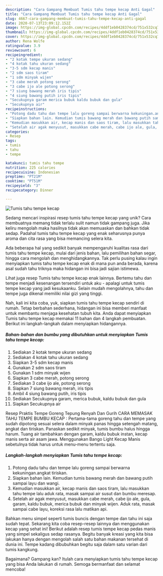 ```yaml
---
description: "Cara Gampang Membuat Tumis tahu tempe kecap Anti Gagal"
title: "Cara Gampang Membuat Tumis tahu tempe kecap Anti Gagal"
slug: 4667-cara-gampang-membuat-tumis-tahu-tempe-kecap-anti-gagal
date: 2020-07-13T23:09:12.152Z
image: https://img-global.cpcdn.com/recipes/4ddf1eb0428374cd/751x532cq70/tumis-tahu-tempe-kecap-foto-resep-utama.jpg
thumbnail: https://img-global.cpcdn.com/recipes/4ddf1eb0428374cd/751x532cq70/tumis-tahu-tempe-kecap-foto-resep-utama.jpg
cover: https://img-global.cpcdn.com/recipes/4ddf1eb0428374cd/751x532cq70/tumis-tahu-tempe-kecap-foto-resep-utama.jpg
author: Rena Wolfe
ratingvalue: 3.9
reviewcount: 6
recipeingredient:
- "2 kotak tempe ukuran sedang"
- "4 kotak tahu ukuran sedang"
- "3-5 sdm kecap manis"
- "2 sdm saos tiram"
- "1 sdm minyak wijen"
- "3 cabe merah potong serong"
- "3 cabe ijo ale potong serong"
- "7 siung bawang merah iris tipis"
- "4 siung bawang putih iris tipis"
- "Secukupnya garam merica bubuk kaldu bubuk dan gula"
- "Secukupnya air"
recipeinstructions:
- "Potong dadu tahu dan tempe lalu goreng sampai berwarna kekuningan.angkat tiriskan."
- "Siapkan bahan lain. Kemudian tumis bawang merah dan bawang putih sampai layu dan wangi."
- "Kemudian masukkan air, kecap manis dan saos tiram, lalu masukkan tahu tempe lalu aduk rata, masak sampai air susut dan bumbu meresap."
- "Setelah air agak menyusut, masukkan cabe merah, cabe ijo ale, gula, garam, kaldu bubuk, merica bubuk dan minyak wijen. Aduk rata, masak sampai cabe layu, koreksi rasa lalu matikan api."
categories:
- Resep
tags:
- tumis
- tahu
- tempe

katakunci: tumis tahu tempe 
nutrition: 225 calories
recipecuisine: Indonesian
preptime: "PT21M"
cooktime: "PT51M"
recipeyield: "3"
recipecategory: Dinner

---
```



![Tumis tahu tempe kecap](https://img-global.cpcdn.com/recipes/4ddf1eb0428374cd/751x532cq70/tumis-tahu-tempe-kecap-foto-resep-utama.jpg)

Sedang mencari inspirasi resep tumis tahu tempe kecap yang unik? Cara membuatnya memang tidak terlalu sulit namun tidak gampang juga. Jika keliru mengolah maka hasilnya tidak akan memuaskan dan bahkan tidak sedap. Padahal tumis tahu tempe kecap yang enak seharusnya punya aroma dan cita rasa yang bisa memancing selera kita.

Ada beberapa hal yang sedikit banyak mempengaruhi kualitas rasa dari tumis tahu tempe kecap, mulai dari jenis bahan, lalu pemilihan bahan segar, hingga cara mengolah dan menghidangkannya. Tak perlu pusing kalau ingin menyiapkan tumis tahu tempe kecap enak di mana pun anda berada, karena asal sudah tahu triknya maka hidangan ini bisa jadi sajian istimewa.

Lihat juga resep Tumis tahu tempe kecap enak lainnya. Bertemu tahu dan tempe menjadi kesenangan tersendiri untuk aku - apalagi untuk tumis tempe kecap yang jadi kesukaanku. Selain mudah mengolahnya, tahu dan tempe juga dikenal memiliki nilai gizi yang tinggi.


Nah, kali ini kita coba, yuk, siapkan tumis tahu tempe kecap sendiri di rumah. Tetap berbahan sederhana, hidangan ini bisa memberi manfaat untuk membantu menjaga kesehatan tubuh kita. Anda dapat menyiapkan Tumis tahu tempe kecap memakai 11 bahan dan 4 langkah pembuatan. Berikut ini langkah-langkah dalam menyiapkan hidangannya.

<!--inarticleads1-->

##### Bahan-bahan dan bumbu yang dibutuhkan untuk menyiapkan Tumis tahu tempe kecap:

1. Sediakan 2 kotak tempe ukuran sedang
1. Sediakan 4 kotak tahu ukuran sedang
1. Siapkan 3-5 sdm kecap manis
1. Gunakan 2 sdm saos tiram
1. Gunakan 1 sdm minyak wijen
1. Siapkan 3 cabe merah, potong serong
1. Sediakan 3 cabe ijo ale, potong serong
1. Siapkan 7 siung bawang merah, iris tipis
1. Ambil 4 siung bawang putih, iris tipis
1. Sediakan Secukupnya garam, merica bubuk, kaldu bubuk dan gula
1. Siapkan Secukupnya air


Resep Praktis Tempe Goreng Tepung Renyah Dan Gurih CARA MEMASAK TAHU TEMPE BUMBU KECAP : Pertama-tama goreng tahu dan tempe yang sudah dipotong sesuai selera dalam minyak panas hingga setengah matang, angkat dan tiriskan. Panaskan sedikit minyak, tumis bumbu halus hingga harum. Tuang air tambahkan dengan garam, kaldu bubuk instan, kecap manis serta air asam jawa. Menggunakan Bango Light Kecap Manis sebetulnya tidak harus untuk menu-menu tertentu saja. 

<!--inarticleads2-->

##### Langkah-langkah menyiapkan Tumis tahu tempe kecap:

1. Potong dadu tahu dan tempe lalu goreng sampai berwarna kekuningan.angkat tiriskan.
1. Siapkan bahan lain. Kemudian tumis bawang merah dan bawang putih sampai layu dan wangi.
1. Kemudian masukkan air, kecap manis dan saos tiram, lalu masukkan tahu tempe lalu aduk rata, masak sampai air susut dan bumbu meresap.
1. Setelah air agak menyusut, masukkan cabe merah, cabe ijo ale, gula, garam, kaldu bubuk, merica bubuk dan minyak wijen. Aduk rata, masak sampai cabe layu, koreksi rasa lalu matikan api.


Bahkan menu simpel seperti tumis buncis dengan tempe dan tahu ini saja sudah tepat. Sekarang kita coba resep-resep lainnya dan menggunakan kecap yang sehat ini! Berikut adalah resep tumis tempe kecap pedas manis yang simpel sekaligus sedap rasanya. Begitu banyak kreasi yang kita bisa lakukan hanya dengan mengolah salah satu bahan makanan tersehat di dunia ini. Tempe kadang dibubuhkan begitu saja dalam satu varian dari tumis kangkung. 

Bagaimana? Gampang kan? Itulah cara menyiapkan tumis tahu tempe kecap yang bisa Anda lakukan di rumah. Semoga bermanfaat dan selamat mencoba!
